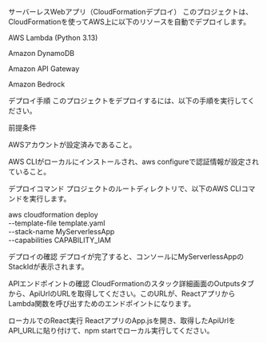 サーバーレスWebアプリ（CloudFormationデプロイ）
このプロジェクトは、CloudFormationを使ってAWS上に以下のリソースを自動でデプロイします。

AWS Lambda (Python 3.13)

Amazon DynamoDB

Amazon API Gateway

Amazon Bedrock

デプロイ手順
このプロジェクトをデプロイするには、以下の手順を実行してください。

前提条件

AWSアカウントが設定済みであること。

AWS CLIがローカルにインストールされ、aws configureで認証情報が設定されていること。

デプロイコマンド
プロジェクトのルートディレクトリで、以下のAWS CLIコマンドを実行します。

aws cloudformation deploy \
  --template-file template.yaml \
  --stack-name MyServerlessApp \
  --capabilities CAPABILITY_IAM


デプロイの確認
デプロイが完了すると、コンソールにMyServerlessAppのStackIdが表示されます。

APIエンドポイントの確認
CloudFormationのスタック詳細画面のOutputsタブから、ApiUrlのURLを取得してください。このURLが、ReactアプリからLambda関数を呼び出すためのエンドポイントになります。

ローカルでのReact実行
ReactアプリのApp.jsを開き、取得したApiUrlをAPI_URLに貼り付けて、npm startでローカル実行してください。